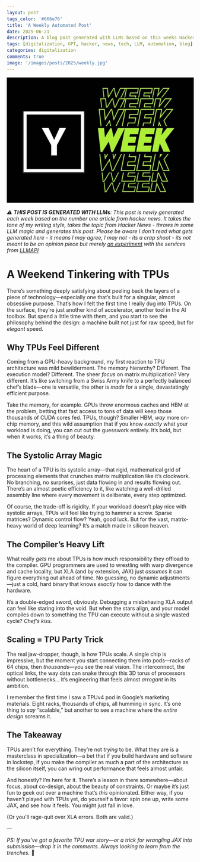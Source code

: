 ```yaml
---
layout: post
tags_color: '#666e76'
title: 'A Weekly Automated Post'
date: 2025-06-21
description: A blog post generated with LLMs based on this weeks Hacker News
tags: [digitalization, GPT, hacker, news, tech, LLM, automation, blog]
categories: digitalization
comments: true
image: '/images/posts/2025/weekly.jpg'
---
```

![](/images/posts/2025/weekly.jpg)

_⚠️ **THIS POST IS GENERATED WITH LLMs**: This post is newly generated each week based on the number one article from hacker news. It takes the tone of my writing style, takes the topic from Hacker News - throws in some LLM magic and generates this post. Please be aware I don't read what gets generated here - it means I may agree, I may not - its a crap shoot - its not meant to be an opinion piece but merely [an experiment](https://github.com/clintjb/Weekly-Post) with the services from [LLMAPI](https://docs.llmapi.com/quickstart#available-models)_

# A Weekend Tinkering with TPUs  

There’s something deeply satisfying about peeling back the layers of a piece of technology—especially one that’s built for a singular, almost obsessive purpose. That’s how I felt the first time I really dug into TPUs. On the surface, they’re just another kind of accelerator, another tool in the AI toolbox. But spend a little time with them, and you start to see the philosophy behind the design: a machine built not just for raw speed, but for *elegant* speed.  

## Why TPUs Feel Different  

Coming from a GPU-heavy background, my first reaction to TPU architecture was mild bewilderment. The memory hierarchy? Different. The execution model? Different. The sheer *focus* on matrix multiplication? Very different. It’s like switching from a Swiss Army knife to a perfectly balanced chef’s blade—one is versatile, the other is *made* for a single, devastatingly efficient purpose.  

Take the memory, for example. GPUs throw enormous caches and HBM at the problem, betting that fast access to tons of data will keep those thousands of CUDA cores fed. TPUs, though? Smaller HBM, *way* more on-chip memory, and this wild assumption that if you know *exactly* what your workload is doing, you can cut out the guesswork entirely. It’s bold, but when it works, it’s a thing of beauty.  

## The Systolic Array Magic  

The heart of a TPU is its systolic array—that rigid, mathematical grid of processing elements that crunches matrix multiplication like it’s clockwork. No branching, no surprises, just data flowing in and results flowing out. There’s an almost poetic efficiency to it, like watching a well-drilled assembly line where every movement is deliberate, every step optimized.  

Of course, the trade-off is rigidity. If your workload doesn’t play nice with systolic arrays, TPUs will feel like trying to hammer a screw. Sparse matrices? Dynamic control flow? Yeah, good luck. But for the vast, matrix-heavy world of deep learning? It’s a match made in silicon heaven.  

## The Compiler’s Heavy Lift  

What really *gets* me about TPUs is how much responsibility they offload to the compiler. GPU programmers are used to wrestling with warp divergence and cache locality, but XLA (and by extension, JAX) just *assumes* it can figure everything out ahead of time. No guessing, no dynamic adjustments—just a cold, hard binary that knows *exactly* how to dance with the hardware.  

It’s a double-edged sword, obviously. Debugging a misbehaving XLA output can feel like staring into the void. But when the stars align, and your model compiles down to something the TPU can execute without a single wasted cycle? *Chef’s kiss.*  

## Scaling = TPU Party Trick  

The real jaw-dropper, though, is how TPUs scale. A single chip is impressive, but the moment you start connecting them into pods—racks of 64 chips, then *thousands*—you see the real vision. The interconnect, the optical links, the way data can snake through this 3D torus of processors without bottlenecks… it’s engineering that feels almost *arrogant* in its ambition.  

I remember the first time I saw a TPUv4 pod in Google’s marketing materials. Eight racks, thousands of chips, all humming in sync. It’s one thing to *say* “scalable,” but another to see a machine where the *entire design* screams it.  

## The Takeaway  

TPUs aren’t for everything. They’re not *trying* to be. What they are is a masterclass in specialization—a bet that if you build hardware and software in lockstep, if you make the compiler as much a part of the architecture as the silicon itself, you can wring out performance that feels almost unfair.  

And honestly? I’m here for it. There’s a lesson in there somewhere—about focus, about co-design, about the beauty of constraints. Or maybe it’s just fun to geek out over a machine that’s *this* opinionated. Either way, if you haven’t played with TPUs yet, do yourself a favor: spin one up, write some JAX, and see how it feels. You might just fall in love.  

(Or you’ll rage-quit over XLA errors. Both are valid.)  

—  

*PS: If you’ve got a favorite TPU war story—or a trick for wrangling JAX into submission—drop it in the comments. Always looking to learn from the trenches.* 🚀